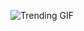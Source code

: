 
<!-- GIF_SECTION -->
![Trending GIF](https://media2.giphy.com/media/v1.Y2lkPThiYjIxNzcyMjIzand4NW1panZpeGc5eXBjb2wxbGtzNTUybGhpdng1Mno3dzVxdCZlcD12MV9naWZzX3NlYXJjaCZjdD1n/pqMSyHmekA1Qe7Utp7/giphy.gif)
<!-- END_GIF_SECTION -->
